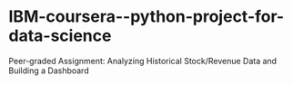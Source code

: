 # IBM-coursera--python-project-for-data-science
Peer-graded Assignment: Analyzing Historical Stock/Revenue Data and Building a Dashboard
